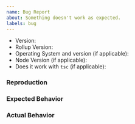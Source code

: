 ```yaml
---
name: Bug Report
about: Something doesn't work as expected.
labels: bug
---
```


- Version:
- Rollup Version:
- Operating System and version (if applicable):
- Node Version (if applicable):
- Does it work with `tsc` (if applicable):

<!--
  Do you depend on this plugin? Please consider supporting its development by becoming a sponsor: https://github.com/wessberg/rollup-plugin-ts?sponsor=1.
  Thanks ❤️
-->

### Reproduction

<!--
  Please provide a link to a reproduction. For simple bugs, it may be sufficient to just
  provide some inline example code here.

  A minimal reproduction is often necessary in order to fix bugs. If you do not provide
  a link to a reproduction or otherwise reproduction instructions, you may be asked to provide
  it. Please use one of the following:

  1. For simple bugs, it is fine to provide code examples directly in the issue.
     - If it depends on specific `tsconfig.json` settings and/or specific Rollup configuration, please use (2) or (3).
  2. Provide a minimal repository link (For example on Github).
  3. Provide a REPL link, for example on [repl.it/](https://repl.it/)

  With a reproduction, it is much more likely that the bug will be located and fixed quickly.
-->

### Expected Behavior

### Actual Behavior
